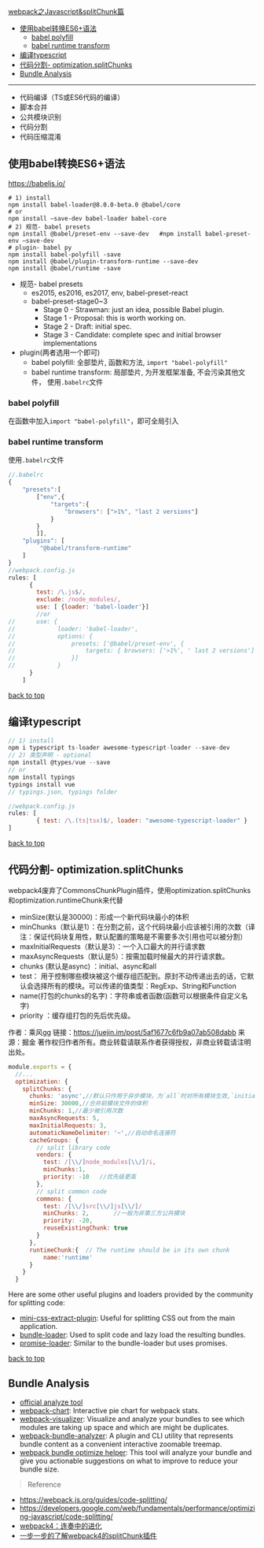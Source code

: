[webpack之Javascript&splitChunk篇](#top)

- [使用babel转换ES6+语法](#%E4%BD%BF%E7%94%A8babel%E8%BD%AC%E6%8D%A2es6%E8%AF%AD%E6%B3%95)
  - [babel polyfill](#babel-polyfill)
  - [babel runtime transform](#babel-runtime-transform)
- [编译typescript](#%E7%BC%96%E8%AF%91typescript)
- [代码分割- optimization.splitChunks](#%E4%BB%A3%E7%A0%81%E5%88%86%E5%89%B2--optimizationsplitchunks)
- [Bundle Analysis](#bundle-analysis)
---------------------------------------------

- 代码编译（TS或ES6代码的编译）
- 脚本合并
- 公共模块识别
- 代码分割
- 代码压缩混淆

## 使用babel转换ES6+语法

https://babeljs.io/

```shell
# 1) install
npm install babel-loader@8.0.0-beta.0 @babel/core
# or
npm install –save-dev babel-loader babel-core
# 2) 规范- babel presets
npm install @babel/preset-env --save-dev   #npm install babel-preset-env –save-dev
# plugin- babel py
npm install babel-polyfill -save
npm install @babel/plugin-transform-runtime --save-dev
npm install @babel/runtime -save
```

- 规范- babel presets
  - es2015, es2016, es2017, env, babel-preset-react
  - babel-preset-stage0~3
    - Stage 0 - Strawman: just an idea, possible Babel plugin.
    - Stage 1 - Proposal: this is worth working on.
    - Stage 2 - Draft: initial spec.
    - Stage 3 - Candidate: complete spec and initial browser implementations
- plugin(两者选用一个即可)
  - babel polyfill: 全部垫片, 函数和方法,  `import "babel-polyfill"`
  - babel runtime transform: 局部垫片, 为开发框架准备, 不会污染其他文件， 使用`.babelrc`文件

### babel polyfill

在函数中加入`import "babel-polyfill"`，即可全局引入

### babel runtime transform

使用`.babelrc`文件

```javascript
//.babelrc
{
    "presets":[
        ["env",{
            "targets":{
                "browsers": [">1%", "last 2 versions"]
            }
        }
        ]],
    "plugins": [
         "@babel/transform-runtime"
    ]
}
//webpack.config.js
rules: [
      {
        test: /\.js$/,
        exclude: /node_modules/,
        use: [ {loader: 'babel-loader'}]
        //or
//      use: {
//            loader: 'babel-loader',
//            options: {
//                presets: ['@babel/preset-env', {
//                    targets: { browsers: ['>1%', ' last 2 versions'] }
//                }]
//            }
      }
    ]
```

[back to top](#top)

## 编译typescript

```javascript
// 1) install
npm i typescript ts-loader awesome-typescript-loader --save-dev
// 2) 类型声明 - optional
npm install @types/vue --save
// or
npm install typings
typings install vue
// typings.json, typings folder

//webpack.config.js
rules: [
        { test: /\.(ts|tsx)$/, loader: "awesome-typescript-loader" }
]
```

[back to top](#top)

## 代码分割- optimization.splitChunks

webpack4废弃了CommonsChunkPlugin插件，使用optimization.splitChunks和optimization.runtimeChunk来代替

- minSize(默认是30000)：形成一个新代码块最小的体积
- minChunks（默认是1）：在分割之前，这个代码块最小应该被引用的次数（译注：保证代码块复用性，默认配置的策略是不需要多次引用也可以被分割）
- maxInitialRequests（默认是3）：一个入口最大的并行请求数
- maxAsyncRequests（默认是5）：按需加载时候最大的并行请求数。
- chunks (默认是async) ：initial、async和all
- test： 用于控制哪些模块被这个缓存组匹配到。原封不动传递出去的话，它默认会选择所有的模块。可以传递的值类型：RegExp、String和Function
- name(打包的chunks的名字)：字符串或者函数(函数可以根据条件自定义名字)
- priority ：缓存组打包的先后优先级。

作者：乘风gg
链接：https://juejin.im/post/5af1677c6fb9a07ab508dabb
来源：掘金
著作权归作者所有。商业转载请联系作者获得授权，非商业转载请注明出处。

```javascript
module.exports = {
  //...
  optimization: {
    splitChunks: {
      chunks: 'async',//默认只作用于异步模块，为`all`时对所有模块生效,`initial`对同步模块有效
      minSize: 30000,//合并前模块文件的体积
      minChunks: 1,//最少被引用次数
      maxAsyncRequests: 5,
      maxInitialRequests: 3,
      automaticNameDelimiter: '~',//自动命名连接符
      cacheGroups: {
        // split library code
        vendors: {
          test: /[\\/]node_modules[\\/]/i,
          minChunks:1,
          priority: -10   //优先级更高
        },
        // split common code
        commons: {
          test: /[\\/]src[\\/]js[\\/]/
          minChunks: 2,       //一般为非第三方公共模块
          priority: -20,
          reuseExistingChunk: true
        }
      },
      runtimeChunk:{  // The runtime should be in its own chunk
          name:'runtime'
      }
    }
  }
```

Here are some other useful plugins and loaders provided by the community for splitting code:

- [mini-css-extract-plugin](https://webpack.js.org/plugins/mini-css-extract-plugin): Useful for splitting CSS out from the main application.
- [bundle-loader](https://webpack.js.org/loaders/bundle-loader): Used to split code and lazy load the resulting bundles.
- [promise-loader](https://github.com/gaearon/promise-loader): Similar to the bundle-loader but uses promises.

[back to top](#top)

## Bundle Analysis

- [official analyze tool](https://github.com/webpack/analyse)
- [webpack-chart](https://alexkuz.github.io/webpack-chart/): Interactive pie chart for webpack stats.
- [webpack-visualizer](https://chrisbateman.github.io/webpack-visualizer/): Visualize and analyze your bundles to see which modules are taking up space and which are might be duplicates.
- [webpack-bundle-analyzer](https://github.com/webpack-contrib/webpack-bundle-analyzer): A plugin and CLI utility that represents bundle content as a convenient interactive zoomable treemap.
- [webpack bundle optimize helper](https://webpack.jakoblind.no/optimize): This tool will analyze your bundle and give you actionable suggestions on what to improve to reduce your bundle size.

> Reference
- https://webpack.js.org/guides/code-splitting/
- https://developers.google.com/web/fundamentals/performance/optimizing-javascript/code-splitting/
- [webpack4：连奏中的进化](https://www.cnblogs.com/wmhuang/p/8967639.html)
- [一步一步的了解webpack4的splitChunk插件](https://juejin.im/post/5af1677c6fb9a07ab508dabb)
